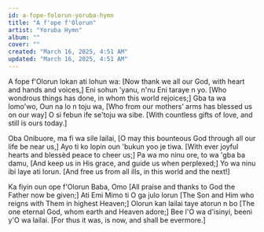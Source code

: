 ```yaml
---
id: a-fope-folorun-yoruba-hymn
title: "A f'ope f'Olorun"
artist: "Yoruba Hymn"
album: ""
cover: ""
created: "March 16, 2025, 4:51 AM"
updated: "March 16, 2025, 4:51 AM"
---
```


A fope f'Olorun lokan ati lohun wa:
[Now thank we all our God, with heart and hands and voices,]
Eni sohun 'yanu, n'nu Eni taraye n yo.
[Who wondrous things has done, in whom this world rejoices;]
Gba ta wa lomo'wo, Oun na lo n toju wa,
[Who from our mothers’ arms has blessed us on our way]
O si febun ife se'toju wa sibe.
[With countless gifts of love, and still is ours today.]

Oba Onibuore, ma fi wa sile lailai,
[O may this bounteous God through all our life be near us,]
Ayo ti ko lopin oun 'bukun yoo je tiwa.
[With ever joyful hearts and blessèd peace to cheer us;]
Pa wa mo ninu ore, to wa 'gba ba damu,
[And keep us in His grace, and guide us when perplexed;]
Yo wa ninu ibi laye ati lorun.
[And free us from all ills, in this world and the next!]

Ka fiyin oun ope f'Olorun Baba, Omo
[All praise and thanks to God the Father now be given;]
Ati Emi Mimo ti O ga julo lorun
[The Son and Him who reigns with Them in highest Heaven;]
Olorun kan lailai taye atorun n bo
[The one eternal God, whom earth and Heaven adore;]
Bee l'O wa d'isinyi,  beeni y'O wa lailai.
[For thus it was, is now, and shall be evermore.]